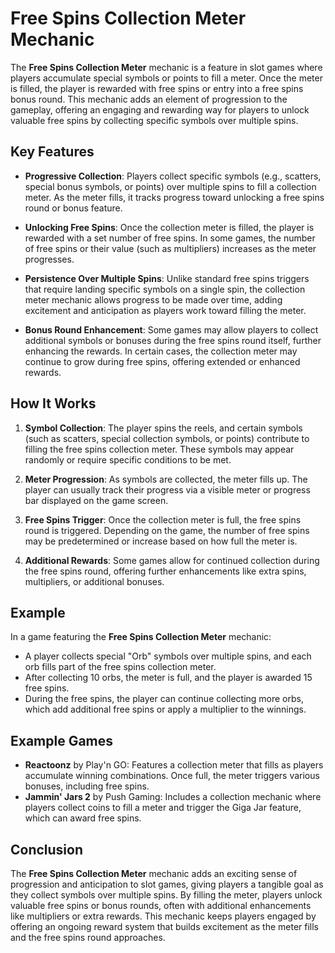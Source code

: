 # Free Spins Collection Meter Mechanic

The **Free Spins Collection Meter** mechanic is a feature in slot games where players accumulate special symbols or points to fill a meter. Once the meter is filled, the player is rewarded with free spins or entry into a free spins bonus round. This mechanic adds an element of progression to the gameplay, offering an engaging and rewarding way for players to unlock valuable free spins by collecting specific symbols over multiple spins.

## Key Features

- **Progressive Collection**: Players collect specific symbols (e.g., scatters, special bonus symbols, or points) over multiple spins to fill a collection meter. As the meter fills, it tracks progress toward unlocking a free spins round or bonus feature.

- **Unlocking Free Spins**: Once the collection meter is filled, the player is rewarded with a set number of free spins. In some games, the number of free spins or their value (such as multipliers) increases as the meter progresses.

- **Persistence Over Multiple Spins**: Unlike standard free spins triggers that require landing specific symbols on a single spin, the collection meter mechanic allows progress to be made over time, adding excitement and anticipation as players work toward filling the meter.

- **Bonus Round Enhancement**: Some games may allow players to collect additional symbols or bonuses during the free spins round itself, further enhancing the rewards. In certain cases, the collection meter may continue to grow during free spins, offering extended or enhanced rewards.

## How It Works

1. **Symbol Collection**: The player spins the reels, and certain symbols (such as scatters, special collection symbols, or points) contribute to filling the free spins collection meter. These symbols may appear randomly or require specific conditions to be met.

2. **Meter Progression**: As symbols are collected, the meter fills up. The player can usually track their progress via a visible meter or progress bar displayed on the game screen.

3. **Free Spins Trigger**: Once the collection meter is full, the free spins round is triggered. Depending on the game, the number of free spins may be predetermined or increase based on how full the meter is.

4. **Additional Rewards**: Some games allow for continued collection during the free spins round, offering further enhancements like extra spins, multipliers, or additional bonuses.

## Example

In a game featuring the **Free Spins Collection Meter** mechanic:
- A player collects special "Orb" symbols over multiple spins, and each orb fills part of the free spins collection meter.
- After collecting 10 orbs, the meter is full, and the player is awarded 15 free spins.
- During the free spins, the player can continue collecting more orbs, which add additional free spins or apply a multiplier to the winnings.

## Example Games

- **Reactoonz** by Play'n GO: Features a collection meter that fills as players accumulate winning combinations. Once full, the meter triggers various bonuses, including free spins.
- **Jammin' Jars 2** by Push Gaming: Includes a collection mechanic where players collect coins to fill a meter and trigger the Giga Jar feature, which can award free spins.

## Conclusion

The **Free Spins Collection Meter** mechanic adds an exciting sense of progression and anticipation to slot games, giving players a tangible goal as they collect symbols over multiple spins. By filling the meter, players unlock valuable free spins or bonus rounds, often with additional enhancements like multipliers or extra rewards. This mechanic keeps players engaged by offering an ongoing reward system that builds excitement as the meter fills and the free spins round approaches.
